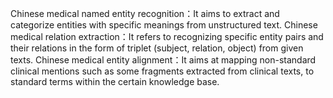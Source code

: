 Chinese medical named entity recognition：It aims to extract and categorize entities with specific meanings from unstructured text.
Chinese medical relation extraction：It refers to recognizing specific entity pairs and their relations in the form of triplet (subject, relation, object) from given texts.
Chinese medical entity alignment：It aims at mapping non-standard clinical mentions such as some fragments extracted from clinical texts, to standard terms within the certain knowledge base.


